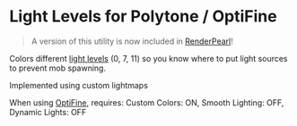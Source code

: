 # Light Levels for Polytone / OptiFine

> A version of this utility is now included in [RenderPearl](https://github.com/Luracasmus/renderpearl)!

Colors different [light levels](https://minecraft.fandom.com/wiki/Light#Mobs) (0, 7, 11) so you know where to put light sources to prevent mob spawning.

Implemented using custom lightmaps

When using [OptiFine](https://optifine.net/home), requires: Custom Colors: ON, Smooth Lighting: OFF, Dynamic Lights: OFF
